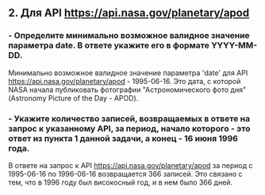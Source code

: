 ## 2. Для API https://api.nasa.gov/planetary/apod

### - Определите минимально возможное валидное значение параметра date. В ответе укажите его в формате YYYY-MM-DD.
Минимально возможное валидное значение параметра 'date' для API https://api.nasa.gov/planetary/apod - 1995-06-16.
Это дата, с которой NASA начала публиковать фотографии "Астрономического фото дня" (Astronomy Picture of the Day - APOD).

### - Укажите количество записей, возвращаемых в ответе на запрос к указанному API, за период, начало которого - это ответ из пункта 1 данной задачи, а конец - 16 июня 1996 года.
В ответе на запрос к API https://api.nasa.gov/planetary/apod за период с 1995-06-16 по 1996-06-16 возвращается 366 записей.
Это связано с тем, что в 1996 году был високосный год, и в нем было 366 дней.

